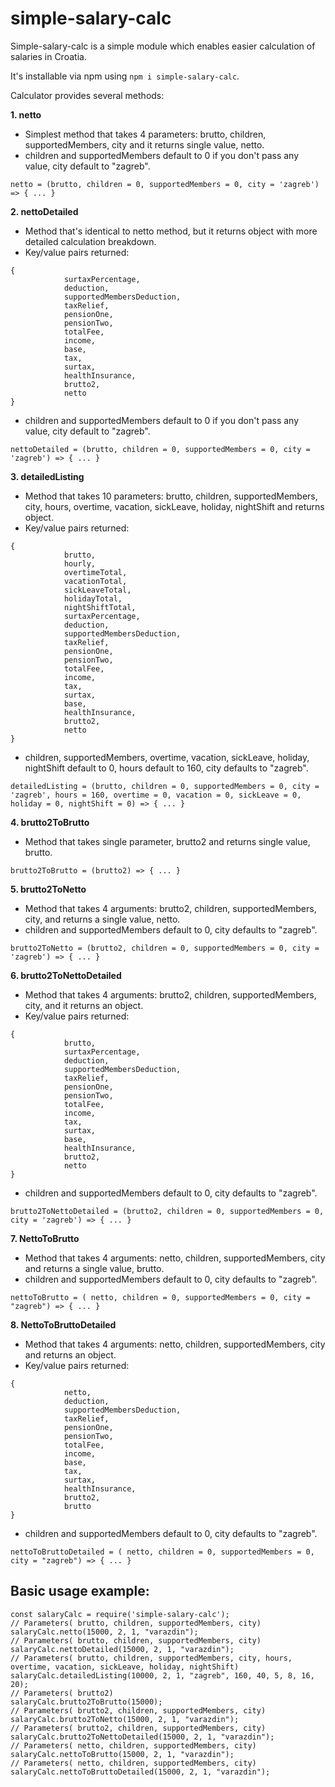 # simple-salary-calc

Simple-salary-calc is a simple module which enables easier calculation of salaries in Croatia. 

It's installable via npm using ``` npm i simple-salary-calc ```.



Calculator provides several methods: 

**1. netto**  
- Simplest method that takes 4 parameters: brutto, children, supportedMembers, city and it returns single value, netto.
- children and supportedMembers default to 0 if you don't pass any value, city default to "zagreb".
```
netto = (brutto, children = 0, supportedMembers = 0, city = 'zagreb') => { ... }
```

**2. nettoDetailed**
- Method that's identical to netto method, but it returns object with more detailed calculation breakdown.
- Key/value pairs returned:
```
{
            surtaxPercentage,
            deduction,
            supportedMembersDeduction,
            taxRelief,
            pensionOne,
            pensionTwo,
            totalFee,
            income,
            base,
            tax,
            surtax,
            healthInsurance,
            brutto2,
            netto
}
```
- children and supportedMembers default to 0 if you don't pass any value, city default to "zagreb".

```
nettoDetailed = (brutto, children = 0, supportedMembers = 0, city = 'zagreb') => { ... }
```

**3. detailedListing**
- Method that takes 10 parameters: brutto, children, supportedMembers, city, hours, overtime, vacation, sickLeave, holiday, nightShift and returns object.
- Key/value pairs returned: 
```
{
            brutto,
            hourly,
            overtimeTotal,
            vacationTotal,
            sickLeaveTotal,
            holidayTotal,
            nightShiftTotal,
            surtaxPercentage,
            deduction,
            supportedMembersDeduction,
            taxRelief,
            pensionOne,
            pensionTwo,
            totalFee,
            income,
            tax,
            surtax,
            base,
            healthInsurance,
            brutto2,
            netto
}
```
- children, supportedMembers, overtime, vacation, sickLeave, holiday, nightShift default to 0, hours default to 160, city defaults to "zagreb".

```
detailedListing = (brutto, children = 0, supportedMembers = 0, city = 'zagreb', hours = 160, overtime = 0, vacation = 0, sickLeave = 0, holiday = 0, nightShift = 0) => { ... }
```

**4. brutto2ToBrutto**
- Method that takes single parameter, brutto2 and returns single value, brutto.

```
brutto2ToBrutto = (brutto2) => { ... }
```

**5. brutto2ToNetto**
- Method that takes 4 arguments: brutto2, children, supportedMembers, city, and returns a single value, netto. 
- children and supportedMembers default to 0, city defaults to "zagreb".

```
brutto2ToNetto = (brutto2, children = 0, supportedMembers = 0, city = 'zagreb') => { ... }
```

**6. brutto2ToNettoDetailed**
- Method that takes 4 arguments: brutto2, children, supportedMembers, city, and it returns an object.
- Key/value pairs returned:
```
{
            brutto,
            surtaxPercentage,
            deduction,
            supportedMembersDeduction,
            taxRelief,
            pensionOne,
            pensionTwo,
            totalFee,
            income,
            tax,
            surtax,
            base,
            healthInsurance,
            brutto2,
            netto
}
```
- children and supportedMembers default to 0, city defaults to "zagreb".

```
brutto2ToNettoDetailed = (brutto2, children = 0, supportedMembers = 0, city = 'zagreb') => { ... }
```

**7. NettoToBrutto**
- Method that takes 4 arguments: netto, children, supportedMembers, city and returns a  single value, brutto.
- children and supportedMembers default to 0, city defaults to "zagreb".

```
nettoToBrutto = ( netto, children = 0, supportedMembers = 0, city = "zagreb") => { ... }
```


**8. NettoToBruttoDetailed**
- Method that takes 4 arguments: netto, children, supportedMembers, city and returns an object.
- Key/value pairs returned:

```
{
            netto, 
            deduction,
            supportedMembersDeduction,
            taxRelief,
            pensionOne,
            pensionTwo,
            totalFee,
            income,
            base,
            tax,
            surtax,
            healthInsurance,
            brutto2,
            brutto
}
```
- children and supportedMembers default to 0, city defaults to "zagreb".


```
nettoToBruttoDetailed = ( netto, children = 0, supportedMembers = 0, city = "zagreb") => { ... }
```

## Basic usage example: 

```
const salaryCalc = require('simple-salary-calc');
// Parameters( brutto, children, supportedMembers, city) 
salaryCalc.netto(15000, 2, 1, "varazdin");
// Parameters( brutto, children, supportedMembers, city) 
salaryCalc.nettoDetailed(15000, 2, 1, "varazdin");
// Parameters( brutto, children, supportedMembers, city, hours, overtime, vacation, sickLeave, holiday, nightShift) 
salaryCalc.detailedListing(10000, 2, 1, "zagreb", 160, 40, 5, 8, 16, 20);
// Parameters( brutto2) 
salaryCalc.brutto2ToBrutto(15000);
// Parameters( brutto2, children, supportedMembers, city) 
salaryCalc.brutto2ToNetto(15000, 2, 1, "varazdin");
// Parameters( brutto2, children, supportedMembers, city) 
salaryCalc.brutto2ToNettoDetailed(15000, 2, 1, "varazdin");
// Parameters( netto, children, supportedMembers, city) 
salaryCalc.nettoToBrutto(15000, 2, 1, "varazdin");
// Parameters( netto, children, supportedMembers, city) 
salaryCalc.nettoToBruttoDetailed(15000, 2, 1, "varazdin");

```
